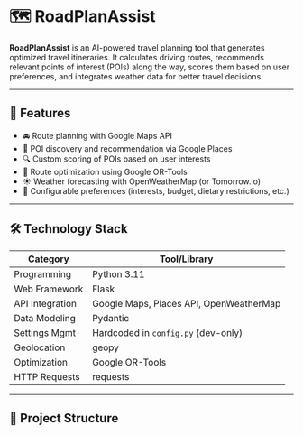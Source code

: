 # 🗺️ RoadPlanAssist

**RoadPlanAssist** is an AI-powered travel planning tool that generates optimized travel itineraries. It calculates driving routes, recommends relevant points of interest (POIs) along the way, scores them based on user preferences, and integrates weather data for better travel decisions.

---

## 🚀 Features

- 🚘 Route planning with Google Maps API
- 🧭 POI discovery and recommendation via Google Places
- 🔍 Custom scoring of POIs based on user interests
- 🧠 Route optimization using Google OR-Tools
- ☀️ Weather forecasting with OpenWeatherMap (or Tomorrow.io)
- 🔧 Configurable preferences (interests, budget, dietary restrictions, etc.)

---

## 🛠️ Technology Stack

| Category          | Tool/Library           |
|------------------|------------------------|
| Programming      | Python 3.11            |
| Web Framework    | Flask                  |
| API Integration  | Google Maps, Places API, OpenWeatherMap |
| Data Modeling    | Pydantic               |
| Settings Mgmt    | Hardcoded in `config.py` (dev-only) |
| Geolocation      | geopy                  |
| Optimization     | Google OR-Tools        |
| HTTP Requests    | requests               |

---

## 📁 Project Structure

